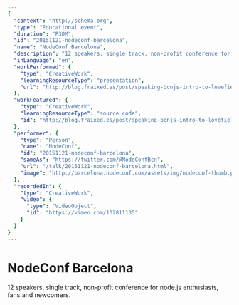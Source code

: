 ```yaml
---
{
  "context": "http://schema.org",
  "type": "Educational event",
  "duration": "P30M",
  "id": "20151121-nodeconf-barcelona",
  "name": "NodeConf Barcelona",
  "description": "12 speakers, single track, non-profit conference for node.js enthusiasts, fans and newcomers.",
  "inLanguage": "en",
  "workPerformed": {
    "type": "CreativeWork",
    "learningResourceType": "presentation",
    "url": "http://blog.fraixed.es/post/speaking-bcnjs-intro-to-lovefield/"
  },
  "workFeatured": {
    "type": "CreativeWork",
    "learningResourceType": "source code",
    "id": "http://blog.fraixed.es/post/speaking-bcnjs-intro-to-lovefield/"
  },
  "performer": {
    "type": "Person",
    "name": "NodeConf",
    "id": "20151121-nodeconf-barcelona",
    "sameAs": "https://twitter.com/@NodeConfBcn",
    "url": "/talk/20151121-nodeconf-barcelona.html",
    "image": "http://barcelona.nodeconf.com/assets/img/nodeconf-thumb.png"
  },
  "recordedIn": {
    "type": "CreativeWork",
    "video": {
      "type": "VideoObject",
      "id": "https://vimeo.com/102811135"
    }
  }
}
---
```

# NodeConf Barcelona

12 speakers, single track, non-profit conference for node.js enthusiasts, fans and newcomers.